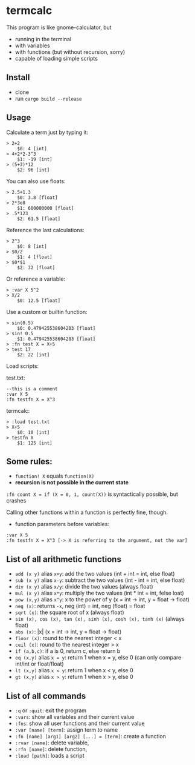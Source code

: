 # termcalc

This program is like gnome-calculator, but
- running in the terminal
- with variables
- with functions (but without recursion, sorry)
- capable of loading simple scripts

## Install

- clone
- run ```cargo build --release```

## Usage

Calculate a term just by typing it:

```
> 2+2
    $0: 4 [int]
> 4+2*2-3^3
    $1: -19 [int]
> (5+3)*12
    $2: 96 [int]
```

You can also use floats:

```
> 2.5+1.3
    $0: 3.8 [float]
> 2*3e8
    $1: 600000000 [float]
> .5*123
    $2: 61.5 [float]
```

Reference the last calculations:

```
> 2^3
    $0: 8 [int]
> $0/2
    $1: 4 [float]
> $0*$1
    $2: 32 [float]
```

Or reference a variable:

```
> :var X 5^2
> X/2
    $0: 12.5 [float]
```

Use a custom or builtin function:

```
> sin(0.5)
    $0: 0.479425538604203 [float]
> sin! 0.5
    $1: 0.479425538604203 [float]
> :fn test X = X+5
> test 17
    $2: 22 [int]
```

Load scripts:

test.txt:
```
--this is a comment
:var X 5
:fn testfn X = X^3
```

termcalc:
```
> :load test.txt
> X+5
    $0: 10 [int]
> testfn X
    $1: 125 [int]
```

## Some rules:

- ```function! X``` equals ```function(X)```
- __recursion is not possible in the current state__

```:fn count X = if (X = 0, 1, count(X))``` is syntactically possible, but crashes

Calling other functions within a function is perfectly fine, though.

- function parameters before variables:
```
:var X 5
:fn testfn X = X^3 [-> X is referring to the argument, not the var]
```


## List of all arithmetic functions

- ```add (x y)``` alias ```x+y```: add the two values (int + int = int, else float)
- ```sub (x y)``` alias ```x-y```: subtract the two values (int - int = int, else float)
- ```div (x y)``` alias ```x/y```: divide the two values (always float)
- ```mul (x y)``` alias ```x*y```: multiply the two values (int * int = int, felse loat)
- ```pow (x,y)``` alias ```x^y```: x to the power of y (x = int -> int, y = float -> float)
- ```neg (x)```: returns ```-x```, neg (int) = int, neg (float) = float
- ```sqrt (x)```: the square root of x (always float)
- ```sin (x), cos (x), tan (x), sinh (x), cosh (x), tanh (x)``` (always float)
- ```abs (x)```: |x| (x = int -> int, y = float -> float)
- ```floor (x)```: round to the nearest integer < x
- ```ceil (x)```: round to the nearest integer > x
- ```if (a,b,c)```: if a is 0, return c, else return b
- ```eq (x,y)``` alias ```x = y```: return 1 when x = y, else 0 (can only compare int/int or float/float)
- ```lt (x,y)``` alias ```x < y```: return 1 when x < y, else 0
- ```gt (x,y)``` alias ```x > y```: return 1 when x > y, else 0

## List of all commands

- ```:q``` or ```:quit```: exit the program
- ```:vars```: show all variables and their current value
- ```:fns```: show all user functions and their current value
- ```:var [name] [term]```: assign term to name
- ```:fn [name] [arg1] [arg2] [...] = [term]```: create a function
- ```:rvar [name]```: delete variable,
- ```:rfn [name]```: delete function,
- ```:load [path]```: loads a script
